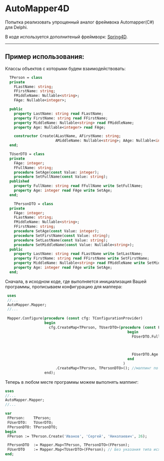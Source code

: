 # AutoMapper4D

Попытка реализовать упрощенный аналог фреймвока Automapper(C#) для Delphi.

В коде используется дополнитеный фреймворк: [Spring4D](https://bitbucket.org/sglienke/spring4d).
***
## Пример использования:

Классы объектов с которыми будем взаимодействовать:
```pascal
  TPerson = class
  private
    FLastName: string;
    FFirstName: string;
    FMiddleName: Nullable<string>;
    FAge: Nullable<integer>;

  public
    property LastName: string read FLastName;
    property FirstName: string read FFirstName;
    property MiddleName: Nullable<string> read FMiddleName;
    property Age: Nullable<integer> read FAge;

    constructor Create(ALastName, AFirstName: string; 
                       AMiddleName: Nullable<string>; AAge: Nullable<integer>); overload;
  end;
```  
```pascal
  TUserDTO = class
  private
    FAge: integer;
    FFullName: string;
    procedure SetAge(const Value: integer);
    procedure SetFullName(const Value: string);
  published
    property FullName: string read FFullName write SetFullName;
    property Age: integer read FAge write SetAge;
  end;
```
```pascal 
    TPersonDTO = class
  private
    FAge: integer;
    FLastName: string;
    FMiddleName: Nullable<string>;
    FFirstName: string;
    procedure SetAge(const Value: integer);
    procedure SetFirstName(const Value: string);
    procedure SetLastName(const Value: string);
    procedure SetMiddleName(const Value: Nullable<string>);
  public
    property LastName: string read FLastName write SetLastName;
    property FirstName: string read FFirstName write SetFirstName;
    property MiddleName: Nullable<string> read FMiddleName write SetMiddleName;
    property Age: integer read FAge write SetAge;
  end;
```

Сначала, в исходном коде, где выполняется инициализация Вашей программы, прописываем конфигурацию для маппера:
```pascal
 uses
 //...
 AutoMapper.Mapper;
 //...
 
 Mapper.Configure(procedure (const cfg: TConfigurationProvider)
                  begin
                    cfg.CreateMap<TPerson, TUserDTO>(procedure (const FPerson: TPerson; const FUserDTO: TUserDTO)
                                                        begin
                                                          FUserDTO.FullName := FPerson.LastName    +' '+
                                                                               FPerson.FirstName   +' '+
                                                                               FPerson.MiddleName;

                                                          FUserDTO.Age      := FPerson.Age;
                                                        end
                                                      )
                       .CreateMap<TPerson, TPersonDTO>(); //маппинг по public и published свойствам.
                  end); 
  ```
  
 Теперь в любом месте программы можем выполнять маппинг:
 ```pascal
 uses
 //...
 AutoMapper.Mapper;
 //...
 
 var
  FPerson:    TPerson;
  FUserDTO:   TUserDTO;
  FPersonDTO: TPersonDTO;
begin
  FPerson := TPerson.Create('Иванов', 'Сергей', 'Николаевич', 26);

  FPersonDTO  := Mapper.Map<TPerson, TPersonDTO>(FPerson);
  FUserDTO    := Mapper.Map<TUserDTO>(FPerson); // Без указания типа исходного объектра
end;
```
